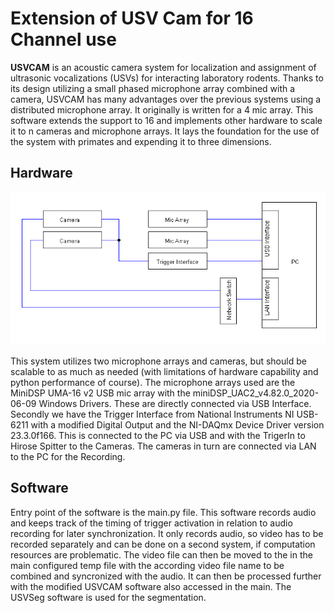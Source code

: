 # Extension of USV Cam for 16 Channel use

**USVCAM** is an acoustic camera system for localization and assignment of ultrasonic vocalizations (USVs) for
interacting laboratory rodents. Thanks to its design utilizing a small phased microphone array combined with a camera,
USVCAM has many advantages over the previous systems using a distributed microphone array.
It originally is written for a 4 mic array. This software extends the support to 16 and implements other hardware to
scale it to n cameras and microphone arrays. It lays the foundation for the use of the system with primates and expending it to
three dimensions.

## Hardware

<p align="center"><img src="./doc/Connection_Diagram.png" ></p>
This system utilizes two microphone arrays and cameras, but should be scalable to as much as needed (with limitations of hardware capability and python performance of course).
The microphone arrays used are the MiniDSP UMA-16 v2 USB mic array with the miniDSP_UAC2_v4.82.0_2020-06-09 Windows Drivers.
These are directly connected via USB Interface. Secondly we have the Trigger Interface from 
National Instruments NI USB-6211 with a modified Digital Output and the NI-DAQmx Device Driver version 23.3.0f166.
This is connected to the PC via USB and with the TrigerIn to Hirose Spitter to the Cameras.
The cameras in turn are connected via LAN to the PC for the Recording.

## Software
Entry point of  the software is the main.py file. This software records audio and keeps track of the timing of trigger activation in relation to audio recording for later synchronization. It only records audio, so video has to be recorded separately and can be done on a second system, if computation resources are problematic.
The video file can then be moved to the in the main configured temp file with the according video file name to be combined and syncronized with the audio. It can then be processed further with the modified USVCAM software also accessed in the main. The USVSeg software is used for the segmentation.

